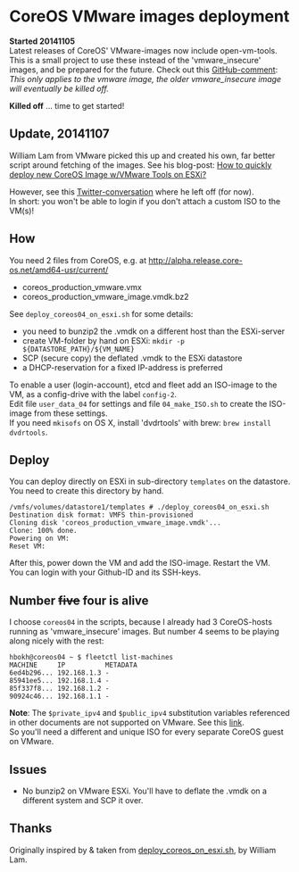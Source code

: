 # CoreOS VMware images deployment


**Started 20141105**  
Latest releases of CoreOS' VMware-images now include open-vm-tools.  
This is a small project to use these instead of the 'vmware_insecure' images, and be prepared for the future.
Check out this [GitHub-comment](https://github.com/coreos/coreos-overlay/issues/499#issuecomment-58461747):  *This only applies to the vmware image, the older vmware\_insecure image will eventually be killed off.*  

**Killed off** ... time to get started!

## Update, 20141107

William Lam from VMware picked this up and created his own, far better script around fetching of the images. See his blog-post:
[How to quickly deploy new CoreOS Image w/VMware Tools on ESXi?](http://www.virtuallyghetto.com/2014/11/how-to-quickly-deploy-new-coreos-image-wvmware-tools-on-esxi.html)

However, see this [Twitter-conversation](https://twitter.com/lamw/status/530392044229767168) where he left off (for now).  
In short: you won't be able to login if you don't attach a custom ISO to the VM(s)!

## How

You need 2 files from CoreOS, e.g. at http://alpha.release.core-os.net/amd64-usr/current/

- coreos_production_vmware.vmx
- coreos_production_vmware_image.vmdk.bz2

See `deploy_coreos04_on_esxi.sh` for some details:

- you need to bunzip2 the .vmdk on a different host than the ESXi-server
- create VM-folder by hand on ESXi: `mkdir -p ${DATASTORE_PATH}/${VM_NAME}`
- SCP (secure copy) the deflated .vmdk to the ESXi datastore
- a DHCP-reservation for a fixed IP-address is preferred

To enable a user (login-account), etcd and fleet add an ISO-image to the VM, as a config-drive with the label `config-2`.  
Edit file `user_data_04` for settings and file `04_make_ISO.sh` to create the ISO-image from these settings.  
If you need `mkisofs` on OS X, install 'dvdrtools' with brew: `brew install dvdrtools`.  


## Deploy

You can deploy directly on ESXi in sub-directory `templates` on the datastore. You need to create this directory by hand.

```
/vmfs/volumes/datastore1/templates # ./deploy_coreos04_on_esxi.sh
Destination disk format: VMFS thin-provisioned
Cloning disk 'coreos_production_vmware_image.vmdk'...
Clone: 100% done.
Powering on VM:
Reset VM:
```

After this, power down the VM and add the ISO-image. Restart the VM.  
You can login with your Github-ID and its SSH-keys.


## Number ~~five~~ four is alive

I choose `coreos04` in the scripts, because I already had 3 CoreOS-hosts running as 'vmware_insecure' images. But number 4 seems to be playing along nicely with the rest: 

```
hbokh@coreos04 ~ $ fleetctl list-machines  
MACHINE		IP		    METADATA  
6ed4b296...	192.168.1.3	-  
85941ee5...	192.168.1.4	-  
85f337f8...	192.168.1.2	-  
90924c46...	192.168.1.1	-
```

**Note**: The `$private_ipv4` and `$public_ipv4` substitution variables referenced in other documents are not supported on VMware. See this [link](https://coreos.com/docs/running-coreos/platforms/vmware/).  
So you'll need a different and unique ISO for every separate CoreOS guest on VMware.


## Issues

- No bunzip2 on VMware ESXi. You'll have to deflate the .vmdk on a different system and SCP it over.

## Thanks

Originally inspired by & taken from [deploy_coreos_on_esxi.sh](https://github.com/lamw/vghetto-scripts/blob/master/shell/deploy_coreos_on_esxi.sh), by William Lam.
